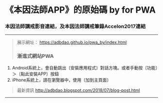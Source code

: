 # 《本因法師APP》的原始碼 by for PWA  
  
### 本因法師講戒影音連結，及本因法師講戒筆錄Accelon2017連結  
---  
> 展示網址：  https://adbdao.github.io/pwa_by/index.html  
>###  漸進式網站PWA  
  1. Android系統上，會自動跳出〔安裝應用程式〕對話方塊。或者手動按〔功能〕＞〔點此安裝APP〕按鈕  
  2. iPhone系統上，請在瀏覽器中，使用〔加到主頁面〕  
  
> 最新資訊 http://adbdao.blogspot.com/2018/07/blog-post.html  
---  